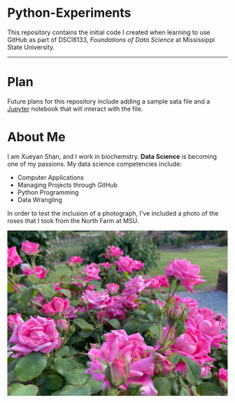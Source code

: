 # Python-Experiments
This repository contains the initial code I created when learning to use GitHub as part of DSCI8133, *Foundations of Data Science* at Mississippi State University.

---
# Plan
Future plans for this repository include adding a sample sata file and a [Jupyter](https://jupyter.org) notebook that will interact with the file.
# About Me
I am Xueyan Shan, and I work in biochemstry. **Data Science** is becoming one of my passions.
My data science competencies include:
- Computer Applications
- Managing Projects through GitHub
- Python Programming
- Data Wrangling

In order to test the inclusion of a photograph, I've included a photo of the roses that I took from the North Farm at MSU.

![RoseNorthFarmMSU](RoseNorthFarmMSU.jpg)

